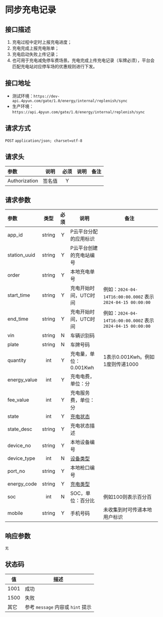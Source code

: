 # 同步充电记录

## 接口描述
1. 充电过程中定时上报充电进度；
2. 充电完成上报充电账单；
3. 充电启动失败上传记录；
4. 也可用于充电减免停车费场景。充电完成上传充电记录（车牌必须），平台会匹配充电站对应停车场的优惠规则进行下发。

## 接口地址
- 测试环境：`https://dev-api.4pyun.com/gate/1.0/energy/internal/replenish/sync`
- 生产环境：`https://api.4pyun.com/gate/1.0/energy/internal/replenish/sync`

## 请求方式
`POST`
`application/json; charset=utf-8`

## 请求头
| 参数            | 说明  | 必须 | 说明 | 备注 |
|:--------------|:---:|:--:|----|----|
| Authorization | 签名值 | Y  |    |    |

## 请求参数
| 参数           |   类型   | 必须 | 说明                                                                             | 备注                                                     |
|:-------------|:------:|:--:|--------------------------------------------------------------------------------|--------------------------------------------------------|
| app_id       | string | Y  | P云平台分配的应用标识                                                                    |                                                        |
| station_uuid | string | Y  | P云平台创建的充电站编号                                                                   |                                                        |
| order        | string | Y  | 本地充电单号                                                                         |                                                        |
| start_time   | string | Y  | 充电开始时间，UTC时间                                                                   | 例如：`2024-04-14T16:00:00.000Z` 表示 `2024-04-15 00:00:00` |
| end_time     | string | Y  | 充电开始时间，UTC时间                                                                   | 例如：`2024-04-14T16:00:00.000Z` 表示 `2024-04-15 00:00:00` |
| vin          | string | N  | 车辆识别码                                                                          |                                                        |
| plate        | string | N  | 车牌号码                                                                           |                                                        |
| quantity     |  int   | Y  | 充电量，单位：0.001Kwh                                                                | 1表示0.001Kwh。例如1度则传递1000                                |
| energy_value |  int   | Y  | 充电电费，单位：分                                                                      |                                                        |
| fee_value    |  int   | Y  | 充电服务费，单位：分                                                                     |                                                        |
| state        |  int   | Y  | <a href="https://doc.4pyun.com/openapi/appendix.html#replenish_state">充电状态</a> |                                                        |
| state_desc   | string | Y  | 充电状态描述                                                                         |                                                        |
| device_no    | string | Y  | 本地设备编号                                                                         |                                                        |
| device_type  |  int   | N  | <a href="https://doc.4pyun.com/openapi/appendix.html#device_type">设备类型</a>     |                                                        |
| port_no      | string | Y  | 本地枪口编号                                                                         |                                                        |
| energy_code  | string | Y  | <a href="https://doc.4pyun.com/openapi/appendix.html#energy_code">充电类型</a>     |                                                        |
| soc          |  int   | N  | SOC，单位：百分比                                                                     | 例如100则表示百分百                                            |
| mobile       | string | Y  | 手机号码                                                                           | 未收集到时可传递本地用户标识                                         |

## 响应参数
`无`

## 状态码
| 值    | 描述                         |
|------|----------------------------|
| 1001 | 成功                         |
| 1500 | 失败                         |
| 其它   | 参考 `message` 内容或 `hint` 提示 |